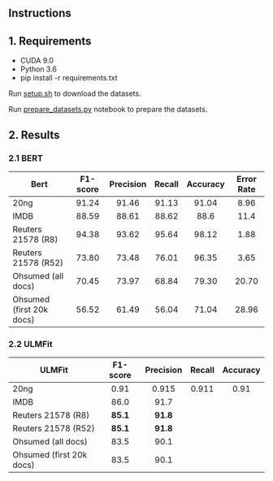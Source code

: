 ## Instructions

## 1. Requirements

* CUDA 9.0
* Python 3.6
* pip install -r requirements.txt

Run [setup.sh](setup.sh) to download the datasets.

Run [prepare_datasets.py](prepare_datasets.py) notebook to prepare the datasets.

## 2. Results

### 2.1 BERT

Bert                       | F1-score | Precision | Recall | Accuracy | Error Rate
-------------------------- | :------: | :-------: | :----: | :------: | :--------:
20ng                       |   91.24  |   91.46   |  91.13 |   91.04  |    8.96
IMDB                       |   88.59  |   88.61   |  88.62 |   88.6   |    11.4
Reuters 21578 (R8)         |   94.38  |   93.62   |  95.64 |   98.12  |    1.88
Reuters 21578 (R52)        |   73.80  |   73.48   |  76.01 |   96.35  |    3.65
Ohsumed (all docs)         |   70.45  |   73.97   |  68.84 |   79.30  |    20.70
Ohsumed (first 20k docs)   |   56.52  |   61.49   |  56.04 |   71.04  |    28.96


### 2.2 ULMFit

ULMFit                     | F1-score | Precision | Recall | Accuracy
-------------------------- | :------: | :-------: | :----: | :------:
20ng                       |   0.91   |   0.915   |  0.911 |   0.91
IMDB                       | 86.0     | 91.7      |        |
Reuters 21578 (R8)         | **85.1** | **91.8**  |        |
Reuters 21578 (R52)        | **85.1** | **91.8**  |        |
Ohsumed (all docs)         | 83.5     | 90.1      |        |
Ohsumed (first 20k docs)   | 83.5     | 90.1      |        |
